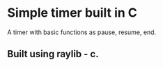 # Simple timer built in C
A timer with basic functions as pause, resume, end.

## Built using raylib - c.
